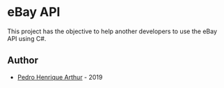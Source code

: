 # eBay API

This project has the objective to help another developers to use the eBay API using C#.

## Author

- [Pedro Henrique Arthur](https://github.com/pedrohma95) - 2019
